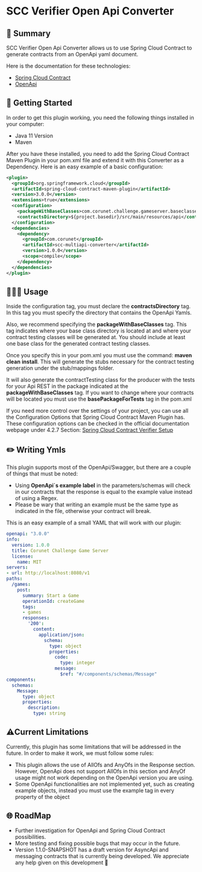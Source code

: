 # SCC Verifier Open Api Converter

## 📜 Summary

SCC Verifier Open Api Converter allows us to use Spring Cloud Contract to generate contracts from an OpenApi yaml document.

Here is the documentation for these technologies:

- [Spring Cloud Contract](https://cloud.spring.io/spring-cloud-contract/reference/html/)
- [OpenApi](https://swagger.io/specification/)

## 🚀 Getting Started

In order to get this plugin working, you need the following things installed in your computer:

- Java 11 Version
- Maven

After you have these installed, you need to add the Spring Cloud Contract Maven Plugin in your pom.xml file and extend it with this Converter as a Dependency. Here is an easy example of a basic configuration:

```xml
<plugin>
  <groupId>org.springframework.cloud</groupId>
  <artifactId>spring-cloud-contract-maven-plugin</artifactId>
  <version>3.0.0</version>
  <extensions>true</extensions>
  <configuration>
    <packageWithBaseClasses>com.corunet.challenge.gameserver.baseclasses</packageWithBaseClasses>
    <contractsDirectory>${project.basedir}/src/main/resources/api</contractsDirectory>
  </configuration>
  <dependencies>
    <dependency>
      <groupId>com.corunet</groupId>
      <artifactId>scc-multiapi-converter</artifactId>
      <version>1.0.0</version>
      <scope>compile</scope>
    </dependency>
  </dependencies>
</plugin>
```

## 🧑🏻‍💻 Usage

Inside the configuration tag, you must declare the **contractsDirectory** tag. In this tag you must specify the directory that contains the OpenApi Yamls.

Also, we recommend specifying the **packageWithBaseClasses** tag. This tag indicates where your base class directory is located at and where your contract testing classes will be generated at. You should include at least one base class for the generated contract testing classes.

Once you specify this in your pom.xml you must use the command: **maven** **clean** **install**. This will generate the stubs necessary for the contract testing generation under the stub/mappings folder.

It will also generate the contractTesting class for the producer with the tests for your Api REST in the package indicated at the **packageWithBaseClasses** tag. If you want to change where your contracts will be located you must use the **basePackageForTests** tag in the pom.xml

If you need more control over the settings of your project, you can use all the Configuration Options that Spring Cloud Contract Maven Plugin has. These configuration options can be checked in the official documentation webpage under 4.2.7 Section: [Spring Cloud Contract Verifier Setup](https://docs.spring.io/spring-cloud-contract/docs/current/reference/html/maven-project.html)

## ✏️ Writing Ymls

This plugin supports most of the OpenApi/Swagger, but there are a couple of things that must be noted:

- Using **OpenApi´s example label** in the parameters/schemas will check in our contracts that the response is equal to the example value instead of using a Regex.
- Please be wary that writing an example must be the same type as indicated in the file, otherwise your contract will break.

This is an easy example of a small YAML that will work with our plugin:

```yaml
openapi: "3.0.0"
info:
  version: 1.0.0
  title: Corunet Challenge Game Server
  license:
    name: MIT
servers:
- url: http://localhost:8080/v1
paths:
  /games:
    post:
      summary: Start a Game
      operationId: createGame
      tags:
      - games
      responses:
        '200':
          content:
            application/json:
              schema:
                type: object
                properties:
                  code:
                    type: integer
                  message:
                    $ref: "#/components/schemas/Message"
components:
  schemas:
    Message:
      type: object
      properties:
        description:
          type: string
```

## ⚠️Current Limitations

Currently, this plugin has some limitations that will be addressed in the future. In order to make it work, we must follow some rules:

- This plugin allows the use of AllOfs and AnyOfs in the Response section. However, OpenApi does not support AllOfs in this section and AnyOf usage might not work depending on the OpenApi version you are using.
- Some OpenApi functionalities are not implemented yet, such as creating example objects, instead you must use the example tag in every property of the object

## 🌐 RoadMap

- Further investigation for OpenApi and Spring Cloud Contract possibilities.
- More testing and fixing possible bugs that may occur in the future.
- Version 1.1.0-SNAPSHOT has a draft version for AsyncApi and messaging contracts that is currently being developed. We appreciate any help given on this development 💜
